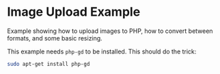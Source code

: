 # Image Upload Example

Example showing how to upload images to PHP, how to convert between formats, and some basic resizing.

This example needs `php-gd` to be installed. This should do the trick:

```bash
sudo apt-get install php-gd
```
